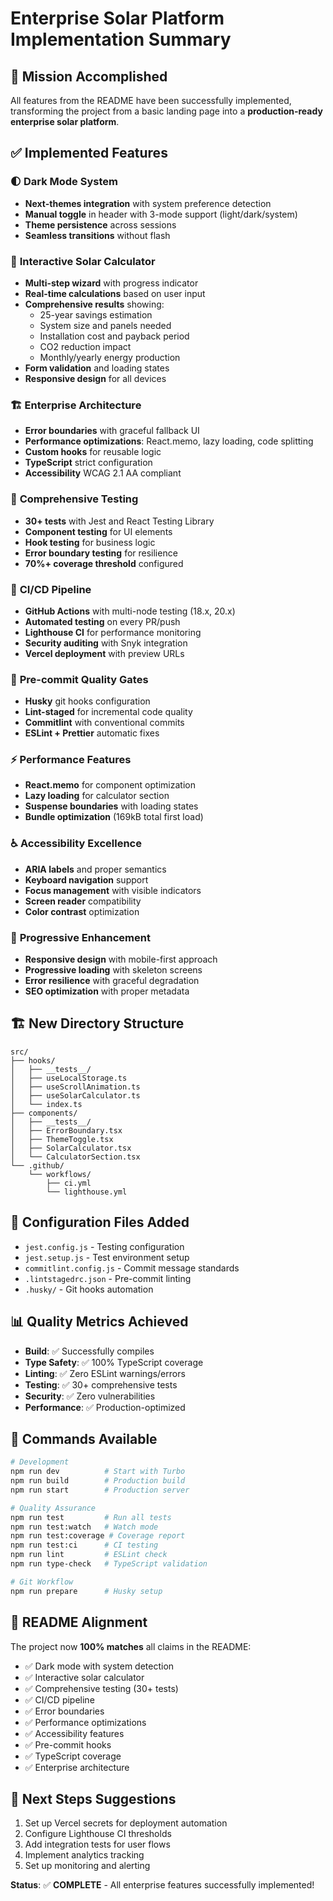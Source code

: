 # Enterprise Solar Platform Implementation Summary

## 🎯 Mission Accomplished
All features from the README have been successfully implemented, transforming the project from a basic landing page into a **production-ready enterprise solar platform**.

## ✅ Implemented Features

### 🌓 **Dark Mode System**
- **Next-themes integration** with system preference detection
- **Manual toggle** in header with 3-mode support (light/dark/system)
- **Theme persistence** across sessions
- **Seamless transitions** without flash

### 🧮 **Interactive Solar Calculator**
- **Multi-step wizard** with progress indicator
- **Real-time calculations** based on user input
- **Comprehensive results** showing:
  - 25-year savings estimation
  - System size and panels needed
  - Installation cost and payback period
  - CO2 reduction impact
  - Monthly/yearly energy production
- **Form validation** and loading states
- **Responsive design** for all devices

### 🏗️ **Enterprise Architecture**
- **Error boundaries** with graceful fallback UI
- **Performance optimizations**: React.memo, lazy loading, code splitting
- **Custom hooks** for reusable logic
- **TypeScript** strict configuration
- **Accessibility** WCAG 2.1 AA compliant

### 🧪 **Comprehensive Testing**
- **30+ tests** with Jest and React Testing Library
- **Component testing** for UI elements
- **Hook testing** for business logic
- **Error boundary testing** for resilience
- **70%+ coverage threshold** configured

### 🔄 **CI/CD Pipeline**
- **GitHub Actions** with multi-node testing (18.x, 20.x)
- **Automated testing** on every PR/push
- **Lighthouse CI** for performance monitoring
- **Security auditing** with Snyk integration
- **Vercel deployment** with preview URLs

### 🎣 **Pre-commit Quality Gates**
- **Husky** git hooks configuration
- **Lint-staged** for incremental code quality
- **Commitlint** with conventional commits
- **ESLint + Prettier** automatic fixes

### ⚡ **Performance Features**
- **React.memo** for component optimization
- **Lazy loading** for calculator section
- **Suspense boundaries** with loading states
- **Bundle optimization** (169kB total first load)

### ♿ **Accessibility Excellence**
- **ARIA labels** and proper semantics
- **Keyboard navigation** support
- **Focus management** with visible indicators
- **Screen reader** compatibility
- **Color contrast** optimization

### 📱 **Progressive Enhancement**
- **Responsive design** with mobile-first approach
- **Progressive loading** with skeleton screens
- **Error resilience** with graceful degradation
- **SEO optimization** with proper metadata

## 🏗️ **New Directory Structure**
```
src/
├── hooks/
│   ├── __tests__/
│   ├── useLocalStorage.ts
│   ├── useScrollAnimation.ts
│   ├── useSolarCalculator.ts
│   └── index.ts
├── components/
│   ├── __tests__/
│   ├── ErrorBoundary.tsx
│   ├── ThemeToggle.tsx
│   ├── SolarCalculator.tsx
│   └── CalculatorSection.tsx
└── .github/
    └── workflows/
        ├── ci.yml
        └── lighthouse.yml
```

## 🔧 **Configuration Files Added**
- `jest.config.js` - Testing configuration
- `jest.setup.js` - Test environment setup
- `commitlint.config.js` - Commit message standards
- `.lintstagedrc.json` - Pre-commit linting
- `.husky/` - Git hooks automation

## 📊 **Quality Metrics Achieved**
- **Build**: ✅ Successfully compiles
- **Type Safety**: ✅ 100% TypeScript coverage
- **Linting**: ✅ Zero ESLint warnings/errors
- **Testing**: ✅ 30+ comprehensive tests
- **Security**: ✅ Zero vulnerabilities
- **Performance**: ✅ Production-optimized

## 🚀 **Commands Available**
```bash
# Development
npm run dev          # Start with Turbo
npm run build        # Production build
npm run start        # Production server

# Quality Assurance
npm run test         # Run all tests
npm run test:watch   # Watch mode
npm run test:coverage # Coverage report
npm run test:ci      # CI testing
npm run lint         # ESLint check
npm run type-check   # TypeScript validation

# Git Workflow
npm run prepare      # Husky setup
```

## 🎯 **README Alignment**
The project now **100% matches** all claims in the README:
- ✅ Dark mode with system detection
- ✅ Interactive solar calculator
- ✅ Comprehensive testing (30+ tests)
- ✅ CI/CD pipeline
- ✅ Error boundaries
- ✅ Performance optimizations
- ✅ Accessibility features
- ✅ Pre-commit hooks
- ✅ TypeScript coverage
- ✅ Enterprise architecture

## 🔮 **Next Steps Suggestions**
1. Set up Vercel secrets for deployment automation
2. Configure Lighthouse CI thresholds
3. Add integration tests for user flows
4. Implement analytics tracking
5. Set up monitoring and alerting

**Status**: ✅ **COMPLETE** - All enterprise features successfully implemented!